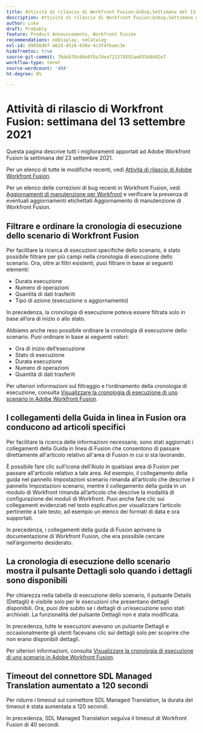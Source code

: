 ```yaml
---
title: Attività di rilascio di Workfront Fusion:&nbsp;Settimana del 13 settembre 2021
description: Attività di rilascio di Workfront Fusion:&nbsp;Settimana del 13 settembre 2021
author: Luke
draft: Probably
feature: Product Announcements, Workfront Fusion
recommendations: noDisplay, noCatalog
exl-id: d9056d6f-a62d-4516-930e-4c3f4fbaec3e
hidefromtoc: true
source-git-commit: 76deb76c66e8f8a7dea721378591ae035b8d42e7
workflow-type: tm+mt
source-wordcount: '484'
ht-degree: 0%

---
```


# Attività di rilascio di Workfront Fusion: settimana del 13 settembre 2021

Questa pagina descrive tutti i miglioramenti apportati ad Adobe Workfront Fusion la settimana del 23 settembre 2021.

Per un elenco di tutte le modifiche recenti, vedi [Attività di rilascio di Adobe Workfront Fusion](../../../product-announcements/product-releases/fusion-release-activity/fusion-release-activity.md).

Per un elenco delle correzioni di bug recenti in Workfront Fusion, vedi [Aggiornamenti di manutenzione per Workfront](https://experienceleague.adobe.com/docs/workfront-known-issues/releases/current-updates.html) e verificare la presenza di eventuali aggiornamenti etichettati Aggiornamento di manutenzione di Workfront Fusion.

## Filtrare e ordinare la cronologia di esecuzione dello scenario di Workfront Fusion

Per facilitare la ricerca di esecuzioni specifiche dello scenario, è stato possibile filtrare per più campi nella cronologia di esecuzione dello scenario. Ora, oltre ai filtri esistenti, puoi filtrare in base ai seguenti elementi:

* Durata esecuzione
* Numero di operazioni
* Quantità di dati trasferiti
* Tipo di azione (esecuzione o aggiornamento)

In precedenza, la cronologia di esecuzione poteva essere filtrata solo in base all’ora di inizio o allo stato.

Abbiamo anche reso possibile ordinare la cronologia di esecuzione dello scenario. Puoi ordinare in base ai seguenti valori:

* Ora di inizio dell’esecuzione
* Stato di esecuzione
* Durata esecuzione
* Numero di operazioni
* Quantità di dati trasferiti

Per ulteriori informazioni sul filtraggio e l’ordinamento della cronologia di esecuzione, consulta [Visualizzare la cronologia di esecuzione di uno scenario in Adobe Workfront Fusion](../../../workfront-fusion/scenarios/view-scenario-execution-history.md).

## I collegamenti della Guida in linea in Fusion ora conducono ad articoli specifici

Per facilitare la ricerca delle informazioni necessarie, sono stati aggiornati i collegamenti della Guida in linea di Fusion che consentono di passare direttamente all&#39;articolo relativo all&#39;area di Fusion in cui si sta lavorando.

È possibile fare clic sull&#39;icona dell&#39;Aiuto in qualsiasi area di Fusion per passare all&#39;articolo relativo a tale area. Ad esempio, il collegamento della guida nel pannello Impostazioni scenario rimanda all’articolo che descrive il pannello Impostazioni scenario, mentre il collegamento della guida in un modulo di Workfront rimanda all’articolo che descrive la modalità di configurazione dei moduli di Workfront. Puoi anche fare clic sui collegamenti evidenziati nel testo esplicativo per visualizzare l’articolo pertinente a tale testo, ad esempio un elenco dei formati di data e ora supportati.

In precedenza, i collegamenti della guida di Fusion aprivano la documentazione di Workfront Fusion, che era possibile cercare nell’argomento desiderato.

## La cronologia di esecuzione dello scenario mostra il pulsante Dettagli solo quando i dettagli sono disponibili

Per chiarezza nella tabella di esecuzione dello scenario, il pulsante Details (Dettagli) è visibile solo per le esecuzioni che presentano dettagli disponibili. Ora, puoi dire subito se i dettagli di un’esecuzione sono stati archiviati. La funzionalità del pulsante Dettagli non è stata modificata.

In precedenza, tutte le esecuzioni avevano un pulsante Dettagli e occasionalmente gli utenti facevano clic sui dettagli solo per scoprire che non erano disponibili dettagli.

Per ulteriori informazioni, consulta [Visualizzare la cronologia di esecuzione di uno scenario in Adobe Workfront Fusion](../../../workfront-fusion/scenarios/view-scenario-execution-history.md).

## Timeout del connettore SDL Managed Translation aumentato a 120 secondi

Per ridurre i timeout sul connettore SDL Managed Translation, la durata del timeout è stata aumentata a 120 secondi.

In precedenza, SDL Managed Translation seguiva il timeout di Workfront Fusion di 40 secondi.
